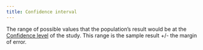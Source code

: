 ```yaml
---
title: Confidence interval
---
```

The range of possible values that the population’s result would be at the [Confidence level](danielesalvatore/data-analysts/process/confidence-level.md) of the study. This range is the sample result +/- the margin of error.